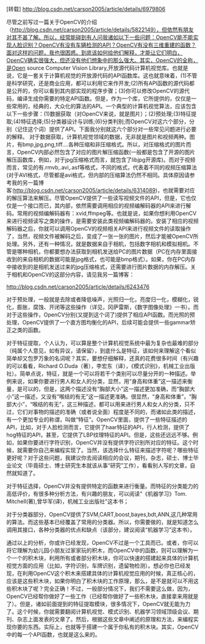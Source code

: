 
[转载]
http://blog.csdn.net/carson2005/article/details/6979806



尽管之前写过一篇关于OpenCV的介绍（http://blog.csdn.net/carson2005/article/details/5822149），但依然有朋友对其不甚了解。所以，经常能碰到有人问我诸如以下一些问题：OpenCV能不能实现人脸识别？OpenCV有没有车辆检测的API？OpenCV有没有三维重建的函数？面对这样的问题，我也很困惑。到底该如何给他们解释，才能让它们明白，OpenCV确实很强大，但还没有他们想象中的那么强大。其实，OpenCV的全称，是Open source Computer Vision Library,开放源代码计算机视觉库。也就是说，它是一套关于计算机视觉的开放源代码的API函数库。这也就意味着，(1)不管是科学研究，还是商业应用，都可以利用它来作开发;(2)所有API函数的源代码都是公开的，你可以看到其内部实现的程序步骤；(3)你可以修改OpenCV的源代码，编译生成你需要的特定API函数。但是，作为一个库，它所提供的，仅仅是一些常用的，经典的，大众化的算法的API。一个典型的计算机视觉算法，应该包含以下一些步骤：(1)数据获取（对OpenCV来说，就是图片）；(2)预处理;(3)特征提取;(4)特征选择;(5)分类器设计与训练;(6)分类判别;而OpenCV对这六个部分，分别（记住这个词）提供了API。下面我分别就这六个部分对一些常见问题进行必要的解释。
对于数据获取，计算机视觉领域的数据，无非就是图片和视频两种。图片，有bmp,jpg,png,tiff....各种压缩和非压缩格式。所以，对压缩格式的图片而言，OpenCV内部必然包含了对应的图片解压缩函数(一般都是包含了开源的图片解压函数库，例如，对于jpg压缩格式而言，就包含了libjpg开源库)。而对于视频而言，常见的有.rmvb,.avi,.asf等格式，不同的格式，代表着不同的视频压缩算法(对于AVI格式，尽管都是avi格式，但内部的压缩算法仍然不相同。具体原因请参考我的另一篇博客:http://blog.csdn.net/carson2005/article/details/6314089)，也就需要对应的解压算法来解压。尽管OpenCV提供了一些读写视频文件的API，但是，它也仅仅是一个接口而已，其内部，依然需要调用相应的视频编解码器的API来进行解码。常用的视频编解码器有：xvid,ffmpeg等。也就是说，如果你想利用OpenCV来进行视频读写之类的操作，是需要安装此类视频编解码器的。安装了相应的视频解码器之后，你就可以调用OpenCV的视频相关API来进行视频文件的读取操作了，当然，视频文件被解码之后，变成了一张一张的图片，然后才能被OpenCV所处理。另外，还有一种情况，就是数据来自于相机，包括数字相机和模拟相机。不管是哪种相机，你都要想办法获取到相机发送给PC的图片数据（PC在内存里面接收到的来自相机的数据可能是jpg格式，也可能是bmp格式）。如果，你在PC内存中接收到的是相机发送过来的jpg压缩格式，还需要进行图片数据的内存解压。关于相机和OpenCV的这部分内容，请见我另一篇博客：

http://blog.csdn.net/carson2005/article/details/6243476

 对于预处理，一般就是去除或者降低噪声，光照归一化，亮度归一化，模糊化，锐化，膨胀，腐蚀、开闭等这些操作（详见，冈萨雷斯，《数字图像处理》一书）。而对于这些操作，OpenCV分别(又提到这个词了)提供了相应API函数。而光照的预处理，OpenCV提供了一个直方图均衡化的API，后续可能会提供一些gammar矫正之类的函数。

 对于特征提取，个人认为，可以算是整个计算机视觉系统中最为复杂也最难的部分（纯属个人意见，如有异议，请保留），到底什么是特征，该如何来理解这个看似简单却又包罗万象的名词呢？其实，要想仔细解释，还真的花费很多时间（有兴趣的可以看看，Richard O.Duda（著），李宏东（译），《模式识别》，机械工业出版社）。简单点说，特征，就是一个可以将若干个类别可以尽量分开的一种描述。举例来说，如果你要进行男人和女人的分类，显然，用“身高和体重”这一描述来衡量，是可以的，但是，这两个描述没有“胸部大小”这一描述更加准确，而“胸部大小”这一描述，又没有“喉结的有无”这一描述更准确。很显然，“身高和体重”，“胸部大小”，“喉结的有无”，这三种描述，都可以用来进行男人和女人的分类，只不过，它们对事物的描述的准确（或者说全面）程度是不同的，而诸如此类的描述，有一个更加专业的称谓，叫做“特征”。OpenCV里面，提供了一些特征描述的API，比如，对于人脸检测而言，它提供了haar特征的API，行人检测，提供了hog特征的API，甚至，它提供了LBP纹理特征的API。但是，这些还远远不够。例如，如果你要进行字符识别，OpenCV并没有提供字符识别所对应的特征。这个时候，就需要你自己来编程实现了。当然，该选择什么特征来描述字符呢？哪些特征更好呢？对于这些问题，我建议你去阅读相应的会议，期刊，杂志，硕士、博士毕业论文（毕竟硕士、博士研究生本就该从事“研究”工作），看看别人写的文章，自然就知道了。

 对于特征选择，OpenCV并没有提供特定的函数来进行衡量。而特征的分类能力的高低评价，有很多种分析方法，有兴趣的朋友，可以阅读"《机器学习》Tom. Mitchell(著),曾华军(译)，机械工业出版社"这本书；

对于分类器部分，OpenCV提供了SVM,CART,boost,bayes,bdt,ANN,这几种常用的算法。而这些基本已经覆盖了常用的分类器。所以，你需要做的，就是知道怎么调用其接口，各种分类器的优点和缺点（该部分，建议阅读“机器学习”这本书）。

 通过以上的分析，你或许已经发现，OpenCV不过是一个工具而已。或者，你可以将它理解为幼儿园小朋友过家家玩的积木，而OpenCV中的函数，则可以理解为一个一个的积木块，利用所有或者部分积木块，你可以快速的搭建起来具体的计算机视觉方面的应用（比如，字符识别，车牌识别，遗留物检测）。想必你也已经发现，在利用OpenCV这个积木来搭建具体的计算机视觉应用的时候，真正核心的，应该是这些积木块，如果你明白了积木块的工作原理，那么，是不是就可以不用这些积木块了呢？完全正确！不过，一般部分情况下，我们不需要这么做，因为，OpenCV已经帮你做好了一些工作（已经帮你做好了一些积木块，直接拿来用就是了）。但是，诸如前面提到的特征提取模块，很多情况下，OpenCV就无能为力了。这个时候，你就需要翻阅计算机视觉、模式识别、机器学习领域顶级会议、期刊、杂志上面发表的文章了。然后，根据这些文章中阐述的原理和方法，来编程实现你要的东西。实际上，也就等于搭建一个属于你私有的积木块。其实，OpenCV中的每一个API函数，也就是这么来的。